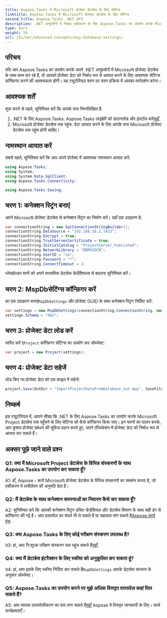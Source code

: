```yaml
---
title: Aspose.Tasks में Microsoft प्रोजेक्ट डेटाबेस के लिए सेटिंग्स
linktitle: Aspose.Tasks में Microsoft प्रोजेक्ट डेटाबेस के लिए सेटिंग्स
second_title: Aspose.Tasks .NET API
description: .NET अनुप्रयोगों में निर्बाध एकीकरण के लिए Aspose.Tasks का उपयोग करके Microsoft प्रोजेक्ट डेटाबेस सेटिंग्स को कॉन्फ़िगर करना सीखें।
type: docs
weight: 19
url: /hi/net/advanced-concepts/msp-database-settings/
---
```

## परिचय

यदि आप Aspose.Tasks का उपयोग करके अपने .NET अनुप्रयोगों में Microsoft प्रोजेक्ट डेटाबेस के साथ काम कर रहे हैं, तो आपको प्रोजेक्ट डेटा को निर्बाध रूप से आयात करने के लिए आवश्यक सेटिंग्स कॉन्फ़िगर करने की आवश्यकता होगी। यह ट्यूटोरियल चरण दर चरण प्रक्रिया में आपका मार्गदर्शन करेगा।

## आवश्यक शर्तें

शुरू करने से पहले, सुनिश्चित करें कि आपके पास निम्नलिखित हैं:

1.  .NET के लिए Aspose.Tasks: Aspose.Tasks लाइब्रेरी को डाउनलोड और इंस्टॉल करें[यहाँ](https://releases.aspose.com/tasks/net/).
2. Microsoft प्रोजेक्ट डेटाबेस तक पहुंच: डेटा आयात करने के लिए आपके पास Microsoft प्रोजेक्ट डेटाबेस तक पहुंच होनी चाहिए।

## नामस्थान आयात करें

सबसे पहले, सुनिश्चित करें कि आप अपने प्रोजेक्ट में आवश्यक नामस्थान आयात करें:

```csharp
using Aspose.Tasks;
using System;
using System.Data.SqlClient;
using Aspose.Tasks.Connectivity;

using Aspose.Tasks.Saving;
```

## चरण 1: कनेक्शन स्ट्रिंग बनाएं

अपने Microsoft प्रोजेक्ट डेटाबेस से कनेक्शन स्ट्रिंग का निर्माण करें। यहाँ एक उदाहरण है:

```csharp
var connectionString = new SqlConnectionStringBuilder();
connectionString.DataSource = "192.168.56.2,1433";
connectionString.Encrypt = true;
connectionString.TrustServerCertificate = true;
connectionString.InitialCatalog = "ProjectServer_Published";
connectionString.NetworkLibrary = "DBMSSOCN";
connectionString.UserID = "sa";
connectionString.Password = "*";
connectionString.ConnectTimeout = 2;
```

प्लेसहोल्डर मानों को अपने वास्तविक डेटाबेस क्रेडेंशियल्स से बदलना सुनिश्चित करें।

## चरण 2: MspDbसेटिंग्स कॉन्फ़िगर करें

 का एक उदाहरण बनाएं`MspDbSettings` और प्रोजेक्ट GUID के साथ कनेक्शन स्ट्रिंग निर्दिष्ट करें:

```csharp
var settings = new MspDbSettings(connectionString.ConnectionString, new Guid("E6426C44-D6CB-4B9C-AF16-48910ACE0F54"));
settings.Schema = "dbo";
```

## चरण 3: प्रोजेक्ट डेटा लोड करें

 त्वरित करें ए`Project` कॉन्फ़िगर सेटिंग्स का उपयोग कर ऑब्जेक्ट:

```csharp
var project = new Project(settings);
```

## चरण 4: प्रोजेक्ट डेटा सहेजें

लोड किए गए प्रोजेक्ट डेटा को एक फ़ाइल में सहेजें:

```csharp
project.Save(OutDir + "ImportProjectDataFromDatabase_out.mpp", SaveFileFormat.Mpp);
```

## निष्कर्ष

इस ट्यूटोरियल में, आपने सीखा कि .NET के लिए Aspose.Tasks का उपयोग करके Microsoft Project डेटाबेस तक पहुँचने के लिए सेटिंग्स को कैसे कॉन्फ़िगर किया जाए। इन चरणों का पालन करके, आप कुशल प्रोजेक्ट प्रबंधन की सुविधा प्रदान करते हुए, अपने एप्लिकेशन में प्रोजेक्ट डेटा को निर्बाध रूप से आयात कर सकते हैं।

## अक्सर पूछे जाने वाले प्रश्न

### Q1: क्या मैं Microsoft Project डेटाबेस के विभिन्न संस्करणों के साथ Aspose.Tasks का उपयोग कर सकता हूँ?

A1: हाँ, Aspose। कार्य Microsoft प्रोजेक्ट डेटाबेस के विभिन्न संस्करणों का समर्थन करता है, जो एकीकरण में लचीलेपन की अनुमति देता है।

### Q2: मैं डेटाबेस के साथ कनेक्शन समस्याओं का निवारण कैसे कर सकता हूँ?

A2: सुनिश्चित करें कि आपकी कनेक्शन स्ट्रिंग उचित क्रेडेंशियल और डेटाबेस विवरण के साथ सही ढंग से कॉन्फ़िगर की गई है। आप दस्तावेज़ का संदर्भ भी ले सकते हैं या सहायता मांग सकते हैं[Aspose.कार्य मंच](https://forum.aspose.com/c/tasks/15).

### Q3: क्या Aspose.Tasks के लिए कोई परीक्षण संस्करण उपलब्ध है?

 उ3: हां, आप नि:शुल्क परीक्षण संस्करण तक पहुंच सकते हैं[यहाँ](https://releases.aspose.com/).

### Q4: क्या मैं डेटाबेस इंटरैक्शन के लिए स्कीमा को अनुकूलित कर सकता हूं?

 उ4: हां, आप इसके लिए स्कीमा निर्दिष्ट कर सकते हैं`MspDbSettings` आपके डेटाबेस संरचना के अनुसार ऑब्जेक्ट।

### Q5: Aspose.Tasks का उपयोग करने पर मुझे अधिक विस्तृत दस्तावेज़ कहां मिल सकते हैं?

 A5: आप व्यापक दस्तावेज़ीकरण का पता लगा सकते हैं[यहाँ](https://reference.aspose.com/tasks/net/) Aspose में विस्तृत जानकारी के लिए। कार्य कार्यक्षमताएँ।